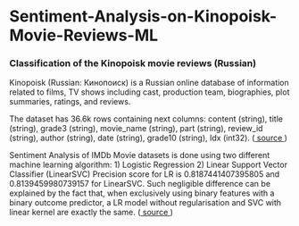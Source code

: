 # Sentiment-Analysis-on-Kinopoisk-Movie-Reviews-ML

<b> <h3> Classification of the Kinopoisk movie reviews (Russian) </h3> </b>

  Kinopoisk (Russian: Кинопоиск) is a Russian online database of information related to films, TV shows including cast, production team, biographies, plot summaries, ratings, and reviews.

  The dataset has 36.6k rows containing next columns: content (string),	title (string),	grade3 (string),	movie_name (string),	part (string),	review_id (string),	author (string),	date (string),	grade10 (string),	Idx (int32). (<a href="https://huggingface.co/datasets/blinoff/kinopoisk"> source </a>)

  Sentiment Analysis of IMDb Movie datasets is done using two different machine learning algorithm:
    1) Logistic Regression
    2) Linear Support Vector Classifier (LinearSVC)
  Precision score for LR is 0.8187441407395805 and 0.8139459980739157 for LinearSVC. Such negligible difference can be explained by the fact that, when exclusively using binary features with a binary outcome predictor, a LR model without regularisation and SVC with linear kernel are exactly the same.  (<a href="https://towardsdatascience.com/support-vector-classifiers-and-logistic-regression-similarity-97ff06aa6ec3]"> source </a>)


